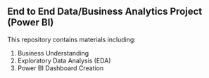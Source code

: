 ## End to End Data/Business Analytics Project (Power BI)

This repository contains materials including:

1. Business Understanding
2. Exploratory Data Analysis (EDA)
3. Power BI Dashboard Creation


